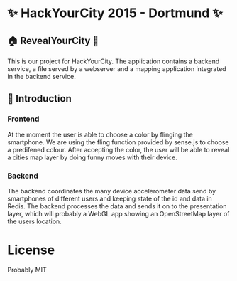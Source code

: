 # :sparkles: HackYourCity 2015 - Dortmund :sparkles:
## :house: RevealYourCity :house_with_garden:
This is our project for HackYourCity. The application contains a backend service, a file served by a webserver and a mapping application integrated in the backend service.

## :information_desk_person: Introduction
### Frontend
At the moment the user is able to choose a color by flinging the smartphone. We are using the fling function provided by sense.js to choose a predifened colour. After accepting the color, the user will be able to reveal a cities map layer by doing funny moves with their device.

### Backend
The backend coordinates the many device accelerometer data send by smartphones of different users and keeping state of the id and data in Redis.
The backend processes the data and sends it on to the presentation layer, which will probably a WebGL app showing an OpenStreetMap layer of the users location.

# License
Probably MIT
